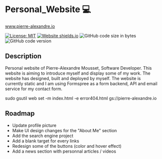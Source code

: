 # Personal_Website 💻 
www.pierre-alexandre.io


[![License: MIT](https://img.shields.io/badge/License-MIT-yellow.svg)](https://opensource.org/licenses/MIT)
[![Website shields.io](https://img.shields.io/website.svg?color=ff69b4&url=https://pierre-alexandre.io/)](http://pierre-alexandre.io/)
<img alt="GitHub code size in bytes" src="https://img.shields.io/github/languages/code-size/Pierre-Alexandre35/Personal_website?color=red">
<img alt="GitHub code version" src="https://img.shields.io/badge/version-2.0-pink">
## Description
Personal website of Pierre-Alexandre Mousset, Software Developer. This website is aiming to introduce myself and display some of my work. The website has designed, built and deployed by myself. The website is currently static and I am using Formspree as a form backend, API and email service for my contact form. 


sudo gsutil web set -m index.html -e error404.html gs://pierre-alexandre.io


## Roadmap
- Update profile picture 
- Make UI design changes for the "About Me" section
- Add the search engine project
- Add a blank target for every links
- Redesign some of the buttons (color and hover effect) 
- Add a news section with personnal articles / videos 
